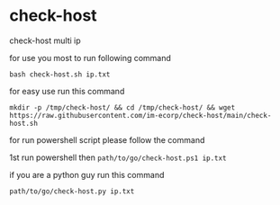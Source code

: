 # check-host
check-host multi ip 


for use you most to run following command

```bash check-host.sh ip.txt```


for easy use run this command

```mkdir -p /tmp/check-host/ && cd /tmp/check-host/ && wget https://raw.githubusercontent.com/im-ecorp/check-host/main/check-host.sh```


for run powershell script please follow the command

1st run powershell
then
```path/to/go/check-host.ps1 ip.txt```

if you are a python guy run this command

```path/to/go/check-host.py ip.txt```
